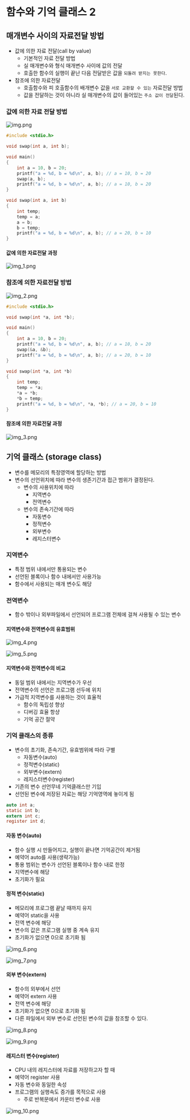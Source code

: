 # 함수와 기억 클래스 2

## 매개변수 사이의 자료전달 방법

- 값에 의한 자료 전달(call by value)
  - 기본적인 자료 전달 방법
  - 실 매개변수와 형식 매개변수 사이에 값의 전달
  - 호출한 함수의 실행이 끝난 다음 전달받은 값을 `되돌려 받지는 못한다`.
- 참조에 의한 자료전달
  - 호출함수와 피 호출함수의 배개변수 값을 `서로 교환할 수 있는` 자료전달 방법
  - 값을 전달하는 것이 아니라 실 매개변수의 값이 들어있는 `주소 값이 전달`된다.

### 값에 의한 자료 전달 방법

![img.png](07_function_storage_class_02_image/img.png)

```c
#include <stdio.h>

void swap(int a, int b);

void main()
{
    int a = 10, b = 20;
    printf("a = %d, b = %d\n", a, b); // a = 10, b = 20
    swap(a, b);
    printf("a = %d, b = %d\n", a, b); // a = 10, b = 20
}

void swap(int a, int b)
{
    int temp;
    temp = a;
    a = b;
    b = temp;
    printf("a = %d, b = %d\n", a, b); // a = 20, b = 10
}
```

#### 값에 의한 자료전달 과정

![img_1.png](07_function_storage_class_02_image/img_1.png)

### 참조에 의한 자료전달 방법

![img_2.png](07_function_storage_class_02_image/img_2.png)

```c
#include <stdio.h>

void swap(int *a, int *b);

void main()
{
    int a = 10, b = 20;
    printf("a = %d, b = %d\n", a, b); // a = 10, b = 20
    swap(&a, &b);
    printf("a = %d, b = %d\n", a, b); // a = 20, b = 10
}

void swap(int *a, int *b)
{
    int temp;
    temp = *a;
    *a = *b;
    *b = temp;
    printf("a = %d, b = %d\n", *a, *b); // a = 20, b = 10
}
```

#### 참조에 의한 자료전달 과정

![img_3.png](07_function_storage_class_02_image/img_3.png)

## 기억 클래스 (storage class)

- 변수를 메모리의 특정영역에 할당하는 방법
- 변수의 선언위치에 따라 변수의 생존기간과 접근 범위가 결정된다.
  - 변수의 사용위치에 따라
    - 지역변수
    - 전역변수
  - 변수의 존속기간에 따라
    - 자동변수
    - 정적변수
    - 외부변수
    - 레지스터변수

### 지역변수

- 특정 범위 내에서만 통용되는 변수
- 선언된 블록이나 함수 내에서만 사용가능
- 함수에서 사용되는 매개 변수도 해당

### 전역변수

- 함수 밖이나 외부파일에서 선언되어 프로그램 전체에 걸쳐 사용될 수 있는 변수

#### 지역변수와 전역변수의 유효범위

![img_4.png](07_function_storage_class_02_image/img_4.png)

![img_5.png](07_function_storage_class_02_image/img_5.png)

#### 지역변수와 전역변수의 비교

- 동일 범위 내에서는 지역변수가 우선
- 전역변수의 선언은 프로그램 선두에 위치
- 가급적 지역변수를 사용하는 것이 효율적
  - 함수의 독립성 향상
  - 디버깅 효율 항샹
  - 기억 공간 절약

### 기억 클래스의 종류

- 변수의 초기화, 존속기간, 유효범위에 따라 구별
  - 자동변수(auto)
  - 정적변수(static)
  - 외부변수(extern)
  - 레지스터변수(register)
- 기존의 변수 선언무네 기억클래스만 기입
- 선언된 변수에 저장된 자료는 해당 기억영역에 놓이게 됨

```c
auto int a;
static int b;
extern int c;
register int d;
```

#### 자동 변수(auto)

- 함수 실행 시 만들어지고, 실행이 끝나면 기억공간이 제거됨
- 예약어 auto를 사용(생략가능)
- 통용 범위는 변수가 선언된 블록이나 함수 내로 한정
- 지역변수에 해당
- 초기화가 필요

#### 정적 변수(static)

- 메모리에 프로그램 끝날 때까지 유지
- 예약어 static을 사용
- 전역 변수에 해당
- 변수의 값은 프로그램 실행 중 계속 유지
- 초기화가 없으면 0으로 초기화 됨

![img_6.png](07_function_storage_class_02_image/img_6.png)

![img_7.png](07_function_storage_class_02_image/img_7.png)

#### 외부 변수(extern)

- 함수의 외부에서 선언
- 예약어 extern 사용
- 전역 변수에 해당
- 초기화가 없으면 0으로 초기화 됨
- 다른 파일에서 외부 변수로 선언된 변수의 값을 참조할 수 있다.

![img_8.png](07_function_storage_class_02_image/img_8.png)

![img_9.png](07_function_storage_class_02_image/img_9.png)

#### 레지스터 변수(register)

- CPU 내의 레지스터에 자료를 저장하고자 할 때
- 예약어 register 사용
- 자동 변수와 동일한 속성
- 프로그램의 실행속도 증가를 목적으로 사용
  - 주로 반복문에서 카운터 변수로 사용

![img_10.png](07_function_storage_class_02_image/img_10.png)
